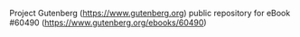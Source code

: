 Project Gutenberg (https://www.gutenberg.org) public repository for eBook #60490 (https://www.gutenberg.org/ebooks/60490)
